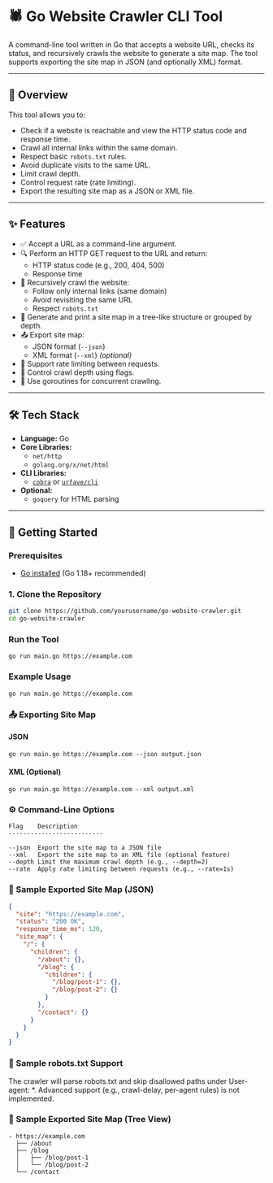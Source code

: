# 🕷️ Go Website Crawler CLI Tool

A command-line tool written in Go that accepts a website URL, checks its status, and recursively crawls the website to generate a site map. The tool supports exporting the site map in JSON (and optionally XML) format.

---

## 📌 Overview

This tool allows you to:

- Check if a website is reachable and view the HTTP status code and response time.
- Crawl all internal links within the same domain.
- Respect basic `robots.txt` rules.
- Avoid duplicate visits to the same URL.
- Limit crawl depth.
- Control request rate (rate limiting).
- Export the resulting site map as a JSON or XML file.

---

## ✨ Features

- ✅ Accept a URL as a command-line argument.
- 🔍 Perform an HTTP GET request to the URL and return:
  - HTTP status code (e.g., 200, 404, 500)
  - Response time
- 🧭 Recursively crawl the website:
  - Follow only internal links (same domain)
  - Avoid revisiting the same URL
  - Respect `robots.txt`
- 🌳 Generate and print a site map in a tree-like structure or grouped by depth.
- 📤 Export site map:
  - JSON format (`--json`)
  - XML format (`--xml`) *(optional)*
- 🚦 Support rate limiting between requests.
- 🎯 Control crawl depth using flags.
- 🧵 Use goroutines for concurrent crawling.

---

## 🛠️ Tech Stack

- **Language:** Go
- **Core Libraries:**
  - `net/http`
  - `golang.org/x/net/html`
- **CLI Libraries:**
  - [`cobra`](https://github.com/spf13/cobra) or [`urfave/cli`](https://github.com/urfave/cli)
- **Optional:**
  - `goquery` for HTML parsing

---

## 🚀 Getting Started

### Prerequisites

- [Go installed](https://golang.org/doc/install) (Go 1.18+ recommended)

### 1. Clone the Repository

```bash
git clone https://github.com/yourusername/go-website-crawler.git
cd go-website-crawler
```

### Run the Tool

```
go run main.go https://example.com
```

### Example Usage

```
go run main.go https://example.com
```

### 📤 Exporting Site Map

#### JSON

```
go run main.go https://example.com --json output.json
```

#### XML (Optional)

```
go run main.go https://example.com --xml output.xml
```

### ⚙️ Command-Line Options

```
Flag	Description
--------------------------

--json	Export the site map to a JSON file
--xml	Export the site map to an XML file (optional feature)
--depth	Limit the maximum crawl depth (e.g., --depth=2)
--rate	Apply rate limiting between requests (e.g., --rate=1s)
```

### 🧾 Sample Exported Site Map (JSON)

```json
{
  "site": "https://example.com",
  "status": "200 OK",
  "response_time_ms": 120,
  "site_map": {
    "/": {
      "children": {
        "/about": {},
        "/blog": {
          "children": {
            "/blog/post-1": {},
            "/blog/post-2": {}
          }
        },
        "/contact": {}
      }
    }
  }
}
```

### 📄 Sample robots.txt Support

The crawler will parse robots.txt and skip disallowed paths under User-agent: *. Advanced support (e.g., crawl-delay, per-agent rules) is not implemented.

### 🧪 Sample Exported Site Map (Tree View)

```
- https://example.com
  ├── /about
  ├── /blog
  │   ├── /blog/post-1
  │   └── /blog/post-2
  └── /contact
```